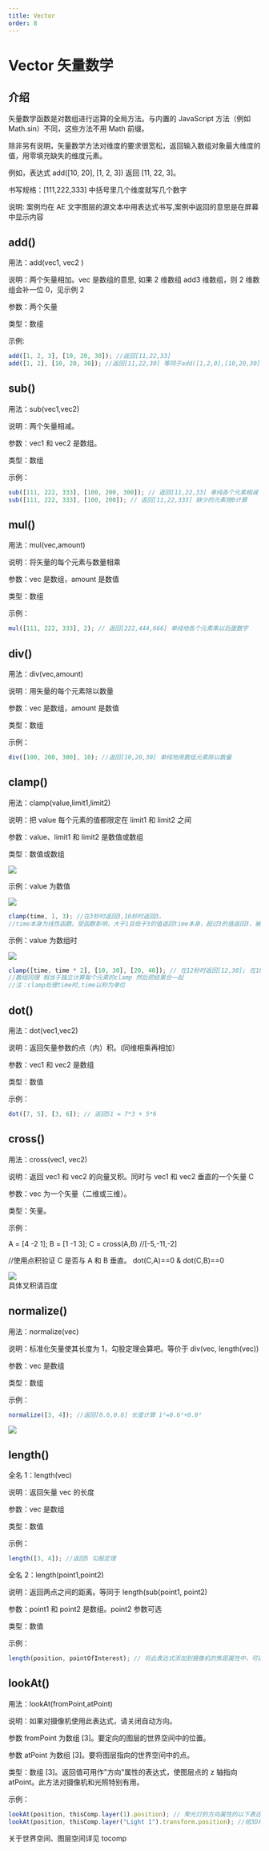 ```yaml
---
title: Vector
order: 8
---
```


# Vector 矢量数学

## 介绍

矢量数学函数是对数组进行运算的全局方法。与内置的 JavaScript 方法（例如 Math.sin）不同，这些方法不用 Math 前缀。

除非另有说明，矢量数学方法对维度的要求很宽松，返回输入数组对象最大维度的值，用零填充缺失的维度元素。

例如，表达式 add([10, 20], [1, 2, 3]) 返回 [11, 22, 3]。

书写规格：[111,222,333] 中括号里几个维度就写几个数字

说明: 案例均在 AE 文字图层的源文本中用表达式书写,案例中返回的意思是在屏幕中显示内容

## add()

用法：add(vec1, vec2 )

说明：两个矢量相加。vec 是数组的意思, 如果 2 维数组 add3 维数组，则 2 维数组会补一位 0，见示例 2

参数：两个矢量

类型：数组

示例:

```javascript
add([1, 2, 3], [10, 20, 30]); //返回[11,22,33]
add([1, 2], [10, 20, 30]); //返回[11,22,30] 等同于add([1,2,0],[10,20,30])
```

## sub()

用法：sub(vec1,vec2)

说明：两个矢量相减。

参数：vec1 和 vec2 是数组。

类型：数组

示例：

```javascript
sub([111, 222, 333], [100, 200, 300]); // 返回[11,22,33] 单纯各个元素相减
sub([111, 222, 333], [100, 200]); // 返回[11,22,333] 缺少的元素按0计算
```

## mul()

用法：mul(vec,amount)

说明：将矢量的每个元素与数量相乘

参数：vec 是数组，amount 是数值

类型：数组

示例：

```javascript
mul([111, 222, 333], 2); // 返回[222,444,666] 单纯地各个元素乘以后面数字
```

## div()

用法：div(vec,amount)

说明：用矢量的每个元素除以数量

参数：vec 是数组，amount 是数值

类型：数组

示例：

```javascript
div([100, 200, 300], 10); //返回[10,20,30] 单纯地用数组元素除以数量
```

## clamp()

用法：clamp(value,limit1,limit2)

说明：把 value 每个元素的值都限定在 limit1 和 limit2 之间

参数：value、limit1 和 limit2 是数值或数组

类型：数值或数组

![](https://mir.yuelili.com/user/docs/exp-a-z/exp-clamp.png)

示例：value 为数值

![](https://mir.yuelili.com/user/AE/expression/clamp.bmp)

```javascript
clamp(time, 1, 3); //在3秒时返回3,10秒时返回3。
//time本身为线性函数。受函数影响，大于1且低于3的值返回time本身，超过3的值返回3，被限制。
```

示例：value 为数组时

![](https://mir.yuelili.com/user/AE/expression/exp-global13.bmp)

```javascript
clamp([time, time * 2], [10, 30], [20, 40]); // 在12秒时返回[12,30]; 在18秒时返回[18,36]
//数组同理 相当于独立计算每个元素的clamp 然后把结果合一起
//注：clamp处理time时,time以秒为单位
```

## dot()

用法：dot(vec1,vec2)

说明：返回矢量参数的点（内）积。(同维相乘再相加）

参数：vec1 和 vec2 是数组

类型：数值

示例：

```javascript
dot([7, 5], [3, 6]); // 返回51 = 7*3 + 5*6
```

## cross()

用法：cross(vec1, vec2)

说明：返回 vec1 和 vec2 的向量叉积。同时与 vec1 和 vec2 垂直的一个矢量 C

参数：vec 为一个矢量（二维或三维）。

类型：矢量。

示例：

A = [4 -2 1];
B = [1 -1 3];
C = cross(A,B) //[-5,-11,-2]

//使用点积验证 C 是否与 A 和 B 垂直。 dot(C,A)==0 & dot(C,B)==0

![](https://mir.yuelili.com/user/AE/expression/exp-global14.bmp)  
具体叉积请百度

## normalize()

用法：normalize(vec)

说明：标准化矢量使其长度为 1，勾股定理会算吧。等价于 div(vec, length(vec))

参数：vec 是数组

类型：数组

示例：

```javascript
normalize([3, 4]); //返回[0.6,0.8] 长度计算 1²=0.6²+0.8²
```

![](https://mir.yuelili.com/user/AE/expression/exp-global15.bmp?imageView2/1/w/778/h/754#)

## length()

全名 1：length(vec)

说明：返回矢量 vec 的长度

参数：vec 是数组

类型：数值

示例：

```javascript
length([3, 4]); //返回5 勾股定理
```

全名 2：length(point1,point2)

说明：返回两点之间的距离。等同于 length(sub(point1, point2)

参数：point1 和 point2 是数组。point2 参数可选

类型：数值

示例：

```javascript
length(position, pointOfInterest); // 将此表达式添加到摄像机的焦距属性中，可以使焦平面锁定到摄像机的目标点，以便目标点对准焦点
```

## lookAt()

用法：lookAt(fromPoint,atPoint)

说明：如果对摄像机使用此表达式，请关闭自动方向。

参数 fromPoint 为数组 [3]。要定向的图层的世界空间中的位置。

参数 atPoint 为数组 [3]。要将图层指向的世界空间中的点。

类型：数组 [3]。返回值可用作"方向"属性的表达式，使图层点的 z 轴指向 atPoint。此方法对摄像机和光照特别有用。

示例：

```javascript
lookAt(position, thisComp.layer(1).position); // 聚光灯的方向属性的以下表达式会将光点指向同一合成中的 1 号图层的锚点
lookAt(position, thisComp.layer("Light 1").transform.position); //给3D纯色图层的orientation属性添加表达式后，图层和灯光的z轴朝向一致。移动灯光，图层也一直面朝向灯光
```

关于世界空间、图层空间详见 tocomp
